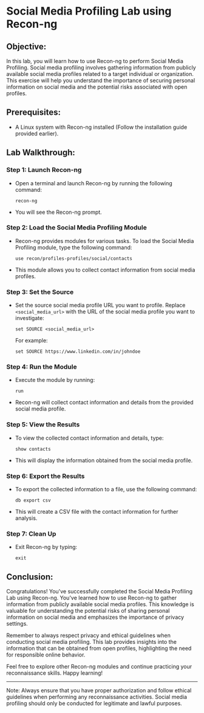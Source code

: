 # Social Media Profiling Lab using Recon-ng

## Objective:

In this lab, you will learn how to use Recon-ng to perform Social Media Profiling. Social media profiling involves gathering information from publicly available social media profiles related to a target individual or organization. This exercise will help you understand the importance of securing personal information on social media and the potential risks associated with open profiles.

## Prerequisites:

- A Linux system with Recon-ng installed (Follow the installation guide provided earlier).

## Lab Walkthrough:

### Step 1: Launch Recon-ng

- Open a terminal and launch Recon-ng by running the following command:

   ```shell
   recon-ng
   ```

- You will see the Recon-ng prompt.

### Step 2: Load the Social Media Profiling Module

- Recon-ng provides modules for various tasks. To load the Social Media Profiling module, type the following command:

   ```shell
   use recon/profiles-profiles/social/contacts
   ```

- This module allows you to collect contact information from social media profiles.

### Step 3: Set the Source

- Set the source social media profile URL you want to profile. Replace `<social_media_url>` with the URL of the social media profile you want to investigate:

   ```shell
   set SOURCE <social_media_url>
   ```

   For example:

   ```shell
   set SOURCE https://www.linkedin.com/in/johndoe
   ```

### Step 4: Run the Module

- Execute the module by running:

   ```shell
   run
   ```

- Recon-ng will collect contact information and details from the provided social media profile.

### Step 5: View the Results

- To view the collected contact information and details, type:

   ```shell
   show contacts
   ```

- This will display the information obtained from the social media profile.

### Step 6: Export the Results

- To export the collected information to a file, use the following command:

   ```shell
   db export csv
   ```

- This will create a CSV file with the contact information for further analysis.

### Step 7: Clean Up

- Exit Recon-ng by typing:

   ```shell
   exit
   ```

## Conclusion:

Congratulations! You've successfully completed the Social Media Profiling Lab using Recon-ng. You've learned how to use Recon-ng to gather information from publicly available social media profiles. This knowledge is valuable for understanding the potential risks of sharing personal information on social media and emphasizes the importance of privacy settings.

Remember to always respect privacy and ethical guidelines when conducting social media profiling. This lab provides insights into the information that can be obtained from open profiles, highlighting the need for responsible online behavior.

Feel free to explore other Recon-ng modules and continue practicing your reconnaissance skills. Happy learning!

---

Note: Always ensure that you have proper authorization and follow ethical guidelines when performing any reconnaissance activities. Social media profiling should only be conducted for legitimate and lawful purposes.

